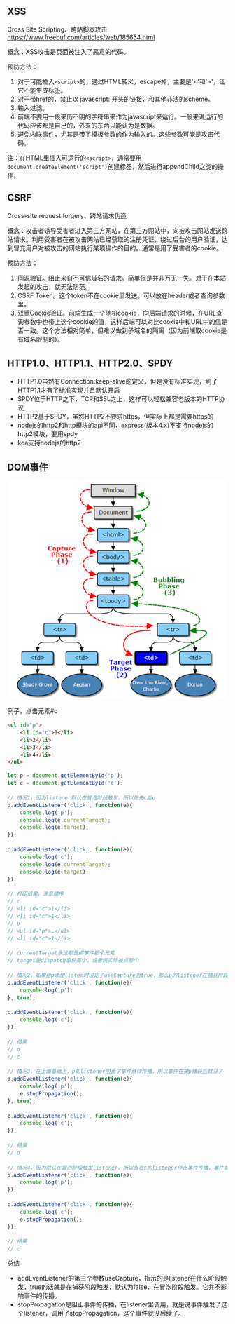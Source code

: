 ## XSS
Cross Site Scripting、跨站脚本攻击
https://www.freebuf.com/articles/web/185654.html

概念：XSS攻击是页面被注入了恶意的代码。

预防方法：

1. 对于可能插入`<script>`的，通过HTML转义，escape掉，主要是'<'和'>'，让它不能生成标签。
2. 对于带href的，禁止以 javascript: 开头的链接，和其他非法的scheme。
3. 输入过滤。
4. 前端不要用一段来历不明的字符串来作为javascript来运行。一般来说运行的代码应该都是自己的，外来的东西只能认为是数据。
5. 避免内联事件，尤其是带了模板参数的作为输入的。这些参数可能是攻击代码。

注：在HTML里插入可运行的`<script>`，通常要用`document.createElement('script')`创建标签，然后进行appendChild之类的操作。

## CSRF
Cross-site request forgery、跨站请求伪造

概念：攻击者诱导受害者进入第三方网站，在第三方网站中，向被攻击网站发送跨站请求。利用受害者在被攻击网站已经获取的注册凭证，绕过后台的用户验证，达到冒充用户对被攻击的网站执行某项操作的目的。通常是用了受害者的cookie。

预防方法：

1. 同源验证。阻止来自不可信域名的请求。简单但是并非万无一失。对于在本站发起的攻击，就无法防范。
2. CSRF Token。这个token不在cookie里发送。可以放在header或者查询参数里。
3. 双重Cookie验证。前端生成一个随机cookie，向后端请求的时候，在URL查询参数中也带上这个cookie的值，这样后端可以对比cookie中和URL中的值是否一致。这个方法相对简单，但难以做到子域名的隔离（因为前端取cookie是有域名限制的）。

## HTTP1.0、HTTP1.1、HTTP2.0、SPDY

* HTTP1.0虽然有Connection:keep-alive的定义，但是没有标准实现，到了HTTP1.1才有了标准实现并且默认开启
* SPDY位于HTTP之下，TCP和SSL之上，这样可以轻松兼容老版本的HTTP协议
* HTTP2基于SPDY，虽然HTTP2不要求https，但实际上都是需要https的
* nodejs的http2和http模块的api不同，express(版本4.x)不支持nodejs的http2模块，要用spdy
* koa支持nodejs的http2

## DOM事件
![CSS Specifishity](https://raw.githubusercontent.com/BoatingZeng/NewNote/master/img/dom_event.png)

例子，点击元素#c
```html
<ul id="p">
    <li id="c">1</li>
    <li>2</li>
    <li>3</li>
    <li>4</li>
</ul>
```

```js
let p = document.getElementById('p');
let c = document.getElementById('c');

// 情况1，因为listener默认在冒泡阶段触发，所以是先c后p
p.addEventListener('click', function(e){
    console.log('p');
    console.log(e.currentTarget);
    console.log(e.target);
});

c.addEventListener('click', function(e){
    console.log('c');
    console.log(e.currentTarget);
    console.log(e.target);
});

// 打印结果，注意顺序
// c
// <li id=​"c">​1​</li>​
// <li id=​"c">​1​</li>​
// p
// <ul id=​"p">​…​</ul>​
// <li id=​"c">​1​</li>​

// currentTarget永远都是绑事件那个元素
// target是dispatch事件那个，或者说实际被点那个

// 情况2，如果给p添加listen时设定了useCapture为true，那么p的listener在捕获阶段就触发，所以先p后c
p.addEventListener('click', function(e){
    console.log('p');
}, true);

c.addEventListener('click', function(e){
    console.log('c');
});

// 结果
// p
// c

// 情况3，在上面基础上，p的listener阻止了事件继续传播，所以事件在被p捕获后就没了
p.addEventListener('click', function(e){
    console.log('p');
    e.stopPropagation();
}, true);

c.addEventListener('click', function(e){
    console.log('c');
});

// 结果
// p

// 情况4，因为默认在冒泡阶段触发listener，所以当在c的listener停止事件传播，事件就冒泡不到p，也就触发不了p的listener，尽管它曾被p捕获过，但是这里捕获阶段不触发listener
p.addEventListener('click', function(e){
    console.log('p');
});

c.addEventListener('click', function(e){
    console.log('c');
    e.stopPropagation();
});

// 结果
// c
```

总结

* addEventListener的第三个参数useCapture，指示的是listener在什么阶段触发，true的话就是在捕获阶段触发，默认为false，在冒泡阶段触发。它并不影响事件的传播。
* stopPropagation是阻止事件的传播，在listener里调用，就是说事件触发了这个listener，调用了stopPropagation，这个事件就没后续了。
